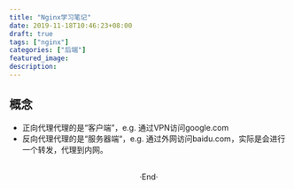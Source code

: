 ```yaml
---
title: "Nginx学习笔记"
date: 2019-11-18T10:46:23+08:00
draft: true
tags: ["nginx"]
categories: ["后端"]
featured_image: 
description: 
---
```


## 概念

- 正向代理代理的是“客户端”，e.g. 通过VPN访问google.com
- 反向代理代理的是“服务器端“，e.g. 通过外网访问baidu.com，实际是会进行一个转发，代理到内网。

<br>

<center>  ·End·  </center>